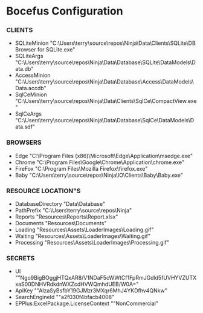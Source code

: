 # Bocefus Configuration

### CLIENTS  
- SQLiteMinion  "C:\Users\terry\source\repos\Ninja\Data\Clients\SQLite\DB Browser for SQLite.exe"
- SQLiteArgs  "C:\Users\terry\source\repos\Ninja\Data\Database\SQLite\DataModels\Data.db"
- AccessMinion  "C:\Users\terry\source\repos\Ninja\Data\Database\Access\DataModels\Data.accdb"
- SqlCeMinion  "C:\Users\terry\source\repos\Ninja\Data\Clients\SqlCe\CompactView.exe"
- SqlCeArgs  "C:\Users\terry\source\repos\Ninja\Data\Database\SqlCe\DataModels\Data.sdf"

### BROWSERS  
- Edge  "C:\Program Files (x86)\Microsoft\Edge\Application\msedge.exe"
- Chrome  "C:\Program Files\Google\Chrome\Application\chrome.exe"
- FireFox  "C:\Program Files\Mozilla Firefox\firefox.exe"
- Baby  "C:\Users\terry\source\repos\Ninja\IO\Clients\Baby\Baby.exe"

### RESOURCE LOCATION"S 
- DatabaseDirectory  "Data\Database\"
- PathPrefix  "C:\Users\terry\source\repos\Ninja\"
- Reports  "Resources\Reports\Report.xlsx"
- Documents  "Resources\Documents\"
- Loading  "Resources\Assets\LoaderImages\Loading.gif"
- Waiting  "Resources\Assets\LoaderImages\Waiting.gif"
- Processing  "Resources\Assets\LoaderImages\Processing.gif"

### SECRETS    
- UI  ""Ngo9BigBOggjHTQxAR8/V1NDaF5cWWtCf1FpRmJGdld5fUVHYVZUTXxaS00DNHVRdkdnWXZcdHVWQmhdUEB/W0A="
- ApiKey  ""AIzaSyBsfbY19GJMzr3MXqr6MhJ4YKDfhv4QNkw"
- SearchEngineId  ""a2f030f4bfacb4008"
- EPPlus:ExcelPackage.LicenseContext  ""NonCommercial"


```